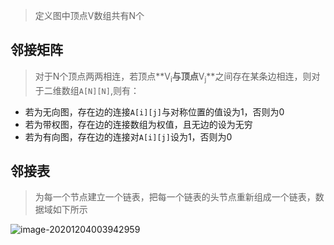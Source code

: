> 定义图中顶点V数组共有N个

## **邻接矩阵**

> 对于N个顶点两两相连，若顶点**V<sub>i</sub>**与顶点**V<sub>j</sub>**之间存在某条边相连，则对于二维数组`A[N][N]`,则有：

- 若为无向图，存在边的连接`A[i][j]`与对称位置的值设为1，否则为0
- 若为带权图，存在边的连接数组为权值，且无边的设为无穷
- 若为有向图，存在边的连接对`A[i][j]`设为1，否则为0

## 邻接表

> 为每一个节点建立一个链表，把每一个链表的头节点重新组成一个链表，数据域如下所示

![image-20201204003942959](E:%5CGithubProjs%5CMyPictures%5Cimage-20201204003942959.png)



 

